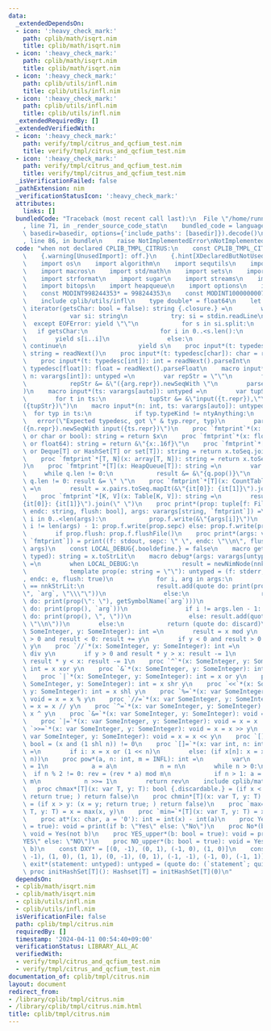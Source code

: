 ```yaml
---
data:
  _extendedDependsOn:
  - icon: ':heavy_check_mark:'
    path: cplib/math/isqrt.nim
    title: cplib/math/isqrt.nim
  - icon: ':heavy_check_mark:'
    path: cplib/math/isqrt.nim
    title: cplib/math/isqrt.nim
  - icon: ':heavy_check_mark:'
    path: cplib/utils/infl.nim
    title: cplib/utils/infl.nim
  - icon: ':heavy_check_mark:'
    path: cplib/utils/infl.nim
    title: cplib/utils/infl.nim
  _extendedRequiredBy: []
  _extendedVerifiedWith:
  - icon: ':heavy_check_mark:'
    path: verify/tmpl/citrus_and_qcfium_test.nim
    title: verify/tmpl/citrus_and_qcfium_test.nim
  - icon: ':heavy_check_mark:'
    path: verify/tmpl/citrus_and_qcfium_test.nim
    title: verify/tmpl/citrus_and_qcfium_test.nim
  _isVerificationFailed: false
  _pathExtension: nim
  _verificationStatusIcon: ':heavy_check_mark:'
  attributes:
    links: []
  bundledCode: "Traceback (most recent call last):\n  File \"/home/runner/.local/lib/python3.10/site-packages/onlinejudge_verify/documentation/build.py\"\
    , line 71, in _render_source_code_stat\n    bundled_code = language.bundle(stat.path,\
    \ basedir=basedir, options={'include_paths': [basedir]}).decode()\n  File \"/home/runner/.local/lib/python3.10/site-packages/onlinejudge_verify/languages/nim.py\"\
    , line 86, in bundle\n    raise NotImplementedError\nNotImplementedError\n"
  code: "when not declared CPLIB_TMPL_CITRUS:\n    const CPLIB_TMPL_CITRUS* = 1\n\
    \    {.warning[UnusedImport]: off.}\n    {.hint[XDeclaredButNotUsed]: off.}\n\
    \    import os\n    import algorithm\n    import sequtils\n    import tables\n\
    \    import macros\n    import std/math\n    import sets\n    import strutils\n\
    \    import strformat\n    import sugar\n    import streams\n    import deques\n\
    \    import bitops\n    import heapqueue\n    import options\n    import hashes\n\
    \    const MODINT998244353* = 998244353\n    const MODINT1000000007* = 1000000007\n\
    \    include cplib/utils/infl\n    type double* = float64\n    let readNext =\
    \ iterator(getsChar: bool = false): string {.closure.} =\n        while true:\n\
    \            var si: string\n            try: si = stdin.readLine\n          \
    \  except EOFError: yield \"\"\n            for s in si.split:\n             \
    \   if getsChar:\n                    for i in 0..<s.len():\n                \
    \        yield s[i..i]\n                else:\n                    if s.isEmptyOrWhitespace:\
    \ continue\n                    yield s\n    proc input*(t: typedesc[string]):\
    \ string = readNext()\n    proc input*(t: typedesc[char]): char = readNext(true)[0]\n\
    \    proc input*(t: typedesc[int]): int = readNext().parseInt\n    proc input*(t:\
    \ typedesc[float]): float = readNext().parseFloat\n    macro input*(t: typedesc,\
    \ n: varargs[int]): untyped =\n        var repStr = \"\"\n        for arg in n:\n\
    \            repStr &= &\"({arg.repr}).newSeqWith \"\n        parseExpr(&\"{repStr}input({t})\"\
    )\n    macro input*(ts: varargs[auto]): untyped =\n        var tupStr = \"\"\n\
    \        for t in ts:\n            tupStr &= &\"input({t.repr}),\"\n        parseExpr(&\"\
    ({tupStr})\")\n    macro input*(n: int, ts: varargs[auto]): untyped =\n      \
    \  for typ in ts:\n            if typ.typeKind != ntyAnything:\n             \
    \   error(\"Expected typedesc, got \" & typ.repr, typ)\n        parseExpr(&\"\
    ({n.repr}).newSeqWith input({ts.repr})\")\n    proc `fmtprint`*(x: int or string\
    \ or char or bool): string = return $x\n    proc `fmtprint`*(x: float or float32\
    \ or float64): string = return &\"{x:.16f}\"\n    proc `fmtprint`*[T](x: seq[T]\
    \ or Deque[T] or HashSet[T] or set[T]): string = return x.toSeq.join(\" \")\n\
    \    proc `fmtprint`*[T, N](x: array[T, N]): string = return x.toSeq.join(\" \"\
    )\n    proc `fmtprint`*[T](x: HeapQueue[T]): string =\n        var q = x\n   \
    \     while q.len != 0:\n            result &= &\"{q.pop()}\"\n            if\
    \ q.len != 0: result &= \" \"\n    proc `fmtprint`*[T](x: CountTable[T]): string\
    \ =\n        result = x.pairs.toSeq.mapIt(&\"{it[0]}: {it[1]}\").join(\" \")\n\
    \    proc `fmtprint`*[K, V](x: Table[K, V]): string =\n        result = x.pairs.toSeq.mapIt(&\"\
    {it[0]}: {it[1]}\").join(\" \")\n    proc print*(prop: tuple[f: File, sepc: string,\
    \ endc: string, flush: bool], args: varargs[string, `fmtprint`]) =\n        for\
    \ i in 0..<len(args):\n            prop.f.write(&\"{args[i]}\")\n            if\
    \ i != len(args) - 1: prop.f.write(prop.sepc) else: prop.f.write(prop.endc)\n\
    \        if prop.flush: prop.f.flushFile()\n    proc print*(args: varargs[string,\
    \ `fmtprint`]) = print((f: stdout, sepc: \" \", endc: \"\\n\", flush: false),\
    \ args)\n    const LOCAL_DEBUG{.booldefine.} = false\n    macro getSymbolName(x:\
    \ typed): string = x.toStrLit\n    macro debug*(args: varargs[untyped]): untyped\
    \ =\n        when LOCAL_DEBUG:\n            result = newNimNode(nnkStmtList, args)\n\
    \            template prop(e: string = \"\"): untyped = (f: stderr, sepc: \"\"\
    , endc: e, flush: true)\n            for i, arg in args:\n                if arg.kind\
    \ == nnkStrLit:\n                    result.add(quote do: print(prop(), \"\\\"\
    \", `arg`, \"\\\"\"))\n                else:\n                    result.add(quote\
    \ do: print(prop(\": \"), getSymbolName(`arg`)))\n                    result.add(quote\
    \ do: print(prop(), `arg`))\n                if i != args.len - 1: result.add(quote\
    \ do: print(prop(), \", \"))\n                else: result.add(quote do: print(prop(),\
    \ \"\\n\"))\n        else:\n            return (quote do: discard)\n    proc `%`*(x:\
    \ SomeInteger, y: SomeInteger): int =\n        result = x mod y\n        if y\
    \ > 0 and result < 0: result += y\n        if y < 0 and result > 0: result +=\
    \ y\n    proc `//`*(x: SomeInteger, y: SomeInteger): int =\n        result = x\
    \ div y\n        if y > 0 and result * y > x: result -= 1\n        if y < 0 and\
    \ result * y < x: result -= 1\n    proc `^`*(x: SomeInteger, y: SomeInteger):\
    \ int = x xor y\n    proc `&`*(x: SomeInteger, y: SomeInteger): int = x and y\n\
    \    proc `|`*(x: SomeInteger, y: SomeInteger): int = x or y\n    proc `>>`*(x:\
    \ SomeInteger, y: SomeInteger): int = x shr y\n    proc `<<`*(x: SomeInteger,\
    \ y: SomeInteger): int = x shl y\n    proc `%=`*(x: var SomeInteger, y: SomeInteger):\
    \ void = x = x % y\n    proc `//=`*(x: var SomeInteger, y: SomeInteger): void\
    \ = x = x // y\n    proc `^=`*(x: var SomeInteger, y: SomeInteger): void = x =\
    \ x ^ y\n    proc `&=`*(x: var SomeInteger, y: SomeInteger): void = x = x & y\n\
    \    proc `|=`*(x: var SomeInteger, y: SomeInteger): void = x = x | y\n    proc\
    \ `>>=`*(x: var SomeInteger, y: SomeInteger): void = x = x >> y\n    proc `<<=`*(x:\
    \ var SomeInteger, y: SomeInteger): void = x = x << y\n    proc `[]`*(x, n: int):\
    \ bool = (x and (1 shl n)) != 0\n    proc `[]=`*(x: var int, n: int, i: bool)\
    \ =\n        if i: x = x or (1 << n)\n        else: (if x[n]: x = x xor (1 <<\
    \ n))\n    proc pow*(a, n: int, m = INFL): int =\n        var\n            rev\
    \ = 1\n            a = a\n            n = n\n        while n > 0:\n          \
    \  if n % 2 != 0: rev = (rev * a) mod m\n            if n > 1: a = (a * a) mod\
    \ m\n            n >>= 1\n        return rev\n    include cplib/math/isqrt\n \
    \   proc chmax*[T](x: var T, y: T): bool {.discardable.} = (if x < y: (x = y;\
    \ return true; ) return false)\n    proc chmin*[T](x: var T, y: T): bool {.discardable.}\
    \ = (if x > y: (x = y; return true; ) return false)\n    proc `max=`*[T](x: var\
    \ T, y: T) = x = max(x, y)\n    proc `min=`*[T](x: var T, y: T) = x = min(x, y)\n\
    \    proc at*(x: char, a = '0'): int = int(x) - int(a)\n    proc Yes*(b: bool\
    \ = true): void = print(if b: \"Yes\" else: \"No\")\n    proc No*(b: bool = true):\
    \ void = Yes(not b)\n    proc YES_upper*(b: bool = true): void = print(if b: \"\
    YES\" else: \"NO\")\n    proc NO_upper*(b: bool = true): void = Yes_upper(not\
    \ b)\n    const DXY* = [(0, -1), (0, 1), (-1, 0), (1, 0)]\n    const DDXY* = [(1,\
    \ -1), (1, 0), (1, 1), (0, -1), (0, 1), (-1, -1), (-1, 0), (-1, 1)]\n    macro\
    \ exit*(statement: untyped): untyped = (quote do: (`statement`; quit()))\n   \
    \ proc initHashSet[T](): Hashset[T] = initHashSet[T](0)\n"
  dependsOn:
  - cplib/math/isqrt.nim
  - cplib/math/isqrt.nim
  - cplib/utils/infl.nim
  - cplib/utils/infl.nim
  isVerificationFile: false
  path: cplib/tmpl/citrus.nim
  requiredBy: []
  timestamp: '2024-04-11 00:54:40+09:00'
  verificationStatus: LIBRARY_ALL_AC
  verifiedWith:
  - verify/tmpl/citrus_and_qcfium_test.nim
  - verify/tmpl/citrus_and_qcfium_test.nim
documentation_of: cplib/tmpl/citrus.nim
layout: document
redirect_from:
- /library/cplib/tmpl/citrus.nim
- /library/cplib/tmpl/citrus.nim.html
title: cplib/tmpl/citrus.nim
---
```

